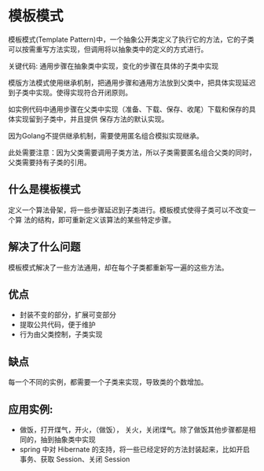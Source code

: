 # 模板模式
模板模式(Template Pattern)中，一个抽象公开类定义了执行它的方法，它的子类可以按需重写方法实现，但调用将以抽象类中的定义的方式进行。

关键代码: 通用步骤在抽象类中实现，变化的步骤在具体的子类中实现

模版方法模式使用继承机制，把通用步骤和通用方法放到父类中，把具体实现延迟到子类中实现。使得实现符合开闭原则。

如实例代码中通用步骤在父类中实现（准备、下载、保存、收尾）下载和保存的具体实现留到子类中，并且提供 保存方法的默认实现。

因为Golang不提供继承机制，需要使用匿名组合模拟实现继承。

此处需要注意：因为父类需要调用子类方法，所以子类需要匿名组合父类的同时，父类需要持有子类的引用。

## 什么是模板模式
定义一个算法骨架，将一些步骤延迟到子类进行。模板模式使得子类可以不改变一个算
法的结构，即可重新定义该算法的某些特定步骤。

## 解决了什么问题
模板模式解决了一些方法通用，却在每个子类都重新写一遍的这些方法。

## 优点
- 封装不变的部分，扩展可变部分 
- 提取公共代码，便于维护
- 行为由父类控制，子类实现

## 缺点
每一个不同的实例，都需要一个子类来实现，导致类的个数增加。

## 应用实例:
- 做饭，打开煤气，开火，（做饭）， 关火，关闭煤气。除了做饭其他步骤都是相同的，抽到抽象类中实现
- spring 中对 Hibernate 的支持，将一些已经定好的方法封装起来，比如开启事务、获取 Session、关闭 Session
